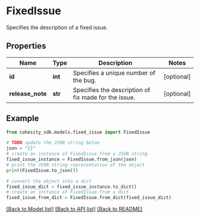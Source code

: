 # FixedIssue

Specifies the description of a fixed issue.

## Properties

Name | Type | Description | Notes
------------ | ------------- | ------------- | -------------
**id** | **int** | Specifies a unique number of the bug. | [optional] 
**release_note** | **str** | Specifies the description of fix made for the issue. | [optional] 

## Example

```python
from cohesity_sdk.models.fixed_issue import FixedIssue

# TODO update the JSON string below
json = "{}"
# create an instance of FixedIssue from a JSON string
fixed_issue_instance = FixedIssue.from_json(json)
# print the JSON string representation of the object
print(FixedIssue.to_json())

# convert the object into a dict
fixed_issue_dict = fixed_issue_instance.to_dict()
# create an instance of FixedIssue from a dict
fixed_issue_from_dict = FixedIssue.from_dict(fixed_issue_dict)
```
[[Back to Model list]](../README.md#documentation-for-models) [[Back to API list]](../README.md#documentation-for-api-endpoints) [[Back to README]](../README.md)


